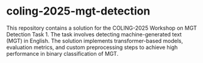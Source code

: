 # coling-2025-mgt-detection
This repository contains a solution for the COLING-2025 Workshop on MGT Detection Task 1. The task involves detecting machine-generated text (MGT) in English. The solution implements transformer-based models, evaluation metrics, and custom preprocessing steps to achieve high performance in binary classification of MGT.
